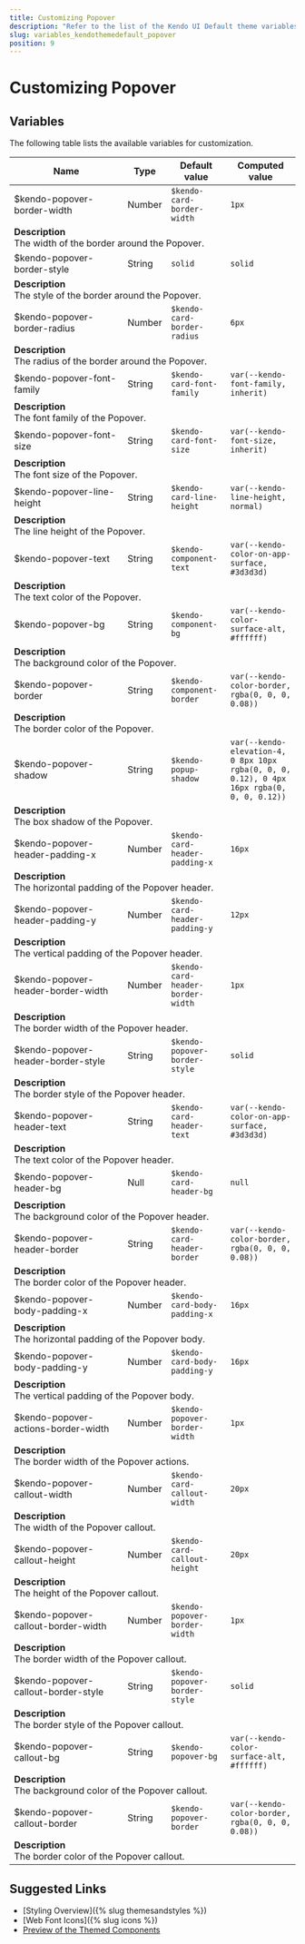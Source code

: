 ```yaml
---
title: Customizing Popover
description: "Refer to the list of the Kendo UI Default theme variables available for customization."
slug: variables_kendothemedefault_popover
position: 9
---
```


# Customizing Popover

## Variables

The following table lists the available variables for customization.

<table class="theme-variables">
    <colgroup>
    <col style="width: 200px; white-space:nowrap;" />
    <col />
    <col />
    <col />
</colgroup>
<thead>
    <tr>
        <th>Name</th>
        <th>Type</th>
        <th>Default value</th>
        <th>Computed value</th>
    </tr>
</thead>
<tbody>
        <tr>
    <td>$kendo-popover-border-width</td>
    <td>Number</td>
    <td><code>$kendo-card-border-width</code></td>
    <td><code>1px</code></td>
</tr>
<tr>
    <td colspan="4" class="theme-variables-description-container"><div><b>Description</b><div class="theme-variables-description">The width of the border around the Popover.</div></div>
    </td>
</tr>
<tr>
    <td>$kendo-popover-border-style</td>
    <td>String</td>
    <td><code>solid</code></td>
    <td><code>solid</code></td>
</tr>
<tr>
    <td colspan="4" class="theme-variables-description-container"><div><b>Description</b><div class="theme-variables-description">The style of the border around the Popover.</div></div>
    </td>
</tr>
<tr>
    <td>$kendo-popover-border-radius</td>
    <td>Number</td>
    <td><code>$kendo-card-border-radius</code></td>
    <td><code>6px</code></td>
</tr>
<tr>
    <td colspan="4" class="theme-variables-description-container"><div><b>Description</b><div class="theme-variables-description">The radius of the border around the Popover.</div></div>
    </td>
</tr>
<tr>
    <td>$kendo-popover-font-family</td>
    <td>String</td>
    <td><code>$kendo-card-font-family</code></td>
    <td><code>var(--kendo-font-family, inherit)</code></td>
</tr>
<tr>
    <td colspan="4" class="theme-variables-description-container"><div><b>Description</b><div class="theme-variables-description">The font family of the Popover.</div></div>
    </td>
</tr>
<tr>
    <td>$kendo-popover-font-size</td>
    <td>String</td>
    <td><code>$kendo-card-font-size</code></td>
    <td><code>var(--kendo-font-size, inherit)</code></td>
</tr>
<tr>
    <td colspan="4" class="theme-variables-description-container"><div><b>Description</b><div class="theme-variables-description">The font size of the Popover.</div></div>
    </td>
</tr>
<tr>
    <td>$kendo-popover-line-height</td>
    <td>String</td>
    <td><code>$kendo-card-line-height</code></td>
    <td><code>var(--kendo-line-height, normal)</code></td>
</tr>
<tr>
    <td colspan="4" class="theme-variables-description-container"><div><b>Description</b><div class="theme-variables-description">The line height of the Popover.</div></div>
    </td>
</tr>
<tr>
    <td>$kendo-popover-text</td>
    <td>String</td>
    <td><code>$kendo-component-text</code></td>
    <td><code>var(--kendo-color-on-app-surface, #3d3d3d)</code></td>
</tr>
<tr>
    <td colspan="4" class="theme-variables-description-container"><div><b>Description</b><div class="theme-variables-description">The text color of the Popover.</div></div>
    </td>
</tr>
<tr>
    <td>$kendo-popover-bg</td>
    <td>String</td>
    <td><code>$kendo-component-bg</code></td>
    <td><code>var(--kendo-color-surface-alt, #ffffff)</code></td>
</tr>
<tr>
    <td colspan="4" class="theme-variables-description-container"><div><b>Description</b><div class="theme-variables-description">The background color of the Popover.</div></div>
    </td>
</tr>
<tr>
    <td>$kendo-popover-border</td>
    <td>String</td>
    <td><code>$kendo-component-border</code></td>
    <td><code>var(--kendo-color-border, rgba(0, 0, 0, 0.08))</code></td>
</tr>
<tr>
    <td colspan="4" class="theme-variables-description-container"><div><b>Description</b><div class="theme-variables-description">The border color of the Popover.</div></div>
    </td>
</tr>
<tr>
    <td>$kendo-popover-shadow</td>
    <td>String</td>
    <td><code>$kendo-popup-shadow</code></td>
    <td><code>var(--kendo-elevation-4, 0 8px 10px rgba(0, 0, 0, 0.12), 0 4px 16px rgba(0, 0, 0, 0.12))</code></td>
</tr>
<tr>
    <td colspan="4" class="theme-variables-description-container"><div><b>Description</b><div class="theme-variables-description">The box shadow of the Popover.</div></div>
    </td>
</tr>
<tr>
    <td>$kendo-popover-header-padding-x</td>
    <td>Number</td>
    <td><code>$kendo-card-header-padding-x</code></td>
    <td><code>16px</code></td>
</tr>
<tr>
    <td colspan="4" class="theme-variables-description-container"><div><b>Description</b><div class="theme-variables-description">The horizontal padding of the Popover header.</div></div>
    </td>
</tr>
<tr>
    <td>$kendo-popover-header-padding-y</td>
    <td>Number</td>
    <td><code>$kendo-card-header-padding-y</code></td>
    <td><code>12px</code></td>
</tr>
<tr>
    <td colspan="4" class="theme-variables-description-container"><div><b>Description</b><div class="theme-variables-description">The vertical padding of the Popover header.</div></div>
    </td>
</tr>
<tr>
    <td>$kendo-popover-header-border-width</td>
    <td>Number</td>
    <td><code>$kendo-card-header-border-width</code></td>
    <td><code>1px</code></td>
</tr>
<tr>
    <td colspan="4" class="theme-variables-description-container"><div><b>Description</b><div class="theme-variables-description">The border width of the Popover header.</div></div>
    </td>
</tr>
<tr>
    <td>$kendo-popover-header-border-style</td>
    <td>String</td>
    <td><code>$kendo-popover-border-style</code></td>
    <td><code>solid</code></td>
</tr>
<tr>
    <td colspan="4" class="theme-variables-description-container"><div><b>Description</b><div class="theme-variables-description">The border style of the Popover header.</div></div>
    </td>
</tr>
<tr>
    <td>$kendo-popover-header-text</td>
    <td>String</td>
    <td><code>$kendo-card-header-text</code></td>
    <td><code>var(--kendo-color-on-app-surface, #3d3d3d)</code></td>
</tr>
<tr>
    <td colspan="4" class="theme-variables-description-container"><div><b>Description</b><div class="theme-variables-description">The text color of the Popover header.</div></div>
    </td>
</tr>
<tr>
    <td>$kendo-popover-header-bg</td>
    <td>Null</td>
    <td><code>$kendo-card-header-bg</code></td>
    <td><code>null</code></td>
</tr>
<tr>
    <td colspan="4" class="theme-variables-description-container"><div><b>Description</b><div class="theme-variables-description">The background color of the Popover header.</div></div>
    </td>
</tr>
<tr>
    <td>$kendo-popover-header-border</td>
    <td>String</td>
    <td><code>$kendo-card-header-border</code></td>
    <td><code>var(--kendo-color-border, rgba(0, 0, 0, 0.08))</code></td>
</tr>
<tr>
    <td colspan="4" class="theme-variables-description-container"><div><b>Description</b><div class="theme-variables-description">The border color of the Popover header.</div></div>
    </td>
</tr>
<tr>
    <td>$kendo-popover-body-padding-x</td>
    <td>Number</td>
    <td><code>$kendo-card-body-padding-x</code></td>
    <td><code>16px</code></td>
</tr>
<tr>
    <td colspan="4" class="theme-variables-description-container"><div><b>Description</b><div class="theme-variables-description">The horizontal padding of the Popover body.</div></div>
    </td>
</tr>
<tr>
    <td>$kendo-popover-body-padding-y</td>
    <td>Number</td>
    <td><code>$kendo-card-body-padding-y</code></td>
    <td><code>16px</code></td>
</tr>
<tr>
    <td colspan="4" class="theme-variables-description-container"><div><b>Description</b><div class="theme-variables-description">The vertical padding of the Popover body.</div></div>
    </td>
</tr>
<tr>
    <td>$kendo-popover-actions-border-width</td>
    <td>Number</td>
    <td><code>$kendo-popover-border-width</code></td>
    <td><code>1px</code></td>
</tr>
<tr>
    <td colspan="4" class="theme-variables-description-container"><div><b>Description</b><div class="theme-variables-description">The border width of the Popover actions.</div></div>
    </td>
</tr>
<tr>
    <td>$kendo-popover-callout-width</td>
    <td>Number</td>
    <td><code>$kendo-card-callout-width</code></td>
    <td><code>20px</code></td>
</tr>
<tr>
    <td colspan="4" class="theme-variables-description-container"><div><b>Description</b><div class="theme-variables-description">The width of the Popover callout.</div></div>
    </td>
</tr>
<tr>
    <td>$kendo-popover-callout-height</td>
    <td>Number</td>
    <td><code>$kendo-card-callout-height</code></td>
    <td><code>20px</code></td>
</tr>
<tr>
    <td colspan="4" class="theme-variables-description-container"><div><b>Description</b><div class="theme-variables-description">The height of the Popover callout.</div></div>
    </td>
</tr>
<tr>
    <td>$kendo-popover-callout-border-width</td>
    <td>Number</td>
    <td><code>$kendo-popover-border-width</code></td>
    <td><code>1px</code></td>
</tr>
<tr>
    <td colspan="4" class="theme-variables-description-container"><div><b>Description</b><div class="theme-variables-description">The border width of the Popover callout.</div></div>
    </td>
</tr>
<tr>
    <td>$kendo-popover-callout-border-style</td>
    <td>String</td>
    <td><code>$kendo-popover-border-style</code></td>
    <td><code>solid</code></td>
</tr>
<tr>
    <td colspan="4" class="theme-variables-description-container"><div><b>Description</b><div class="theme-variables-description">The border style of the Popover callout.</div></div>
    </td>
</tr>
<tr>
    <td>$kendo-popover-callout-bg</td>
    <td>String</td>
    <td><code>$kendo-popover-bg</code></td>
    <td><code>var(--kendo-color-surface-alt, #ffffff)</code></td>
</tr>
<tr>
    <td colspan="4" class="theme-variables-description-container"><div><b>Description</b><div class="theme-variables-description">The background color of the Popover callout.</div></div>
    </td>
</tr>
<tr>
    <td>$kendo-popover-callout-border</td>
    <td>String</td>
    <td><code>$kendo-popover-border</code></td>
    <td><code>var(--kendo-color-border, rgba(0, 0, 0, 0.08))</code></td>
</tr>
<tr>
    <td colspan="4" class="theme-variables-description-container"><div><b>Description</b><div class="theme-variables-description">The border color of the Popover callout.</div></div>
    </td>
</tr>
</tbody>
</table>

## Suggested Links

* [Styling Overview]({% slug themesandstyles %})
* [Web Font Icons]({% slug icons %})
* [Preview of the Themed Components](../)

